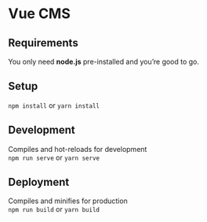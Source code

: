 Vue CMS
===========

## Requirements
You only need <b>node.js</b> pre-installed and you’re good to go.

## Setup
`npm install` or  `yarn install`

## Development
Compiles and hot-reloads for development<br>
`npm run serve` or `yarn serve`

## Deployment
Compiles and minifies for production<br>
`npm run build` or `yarn build`
